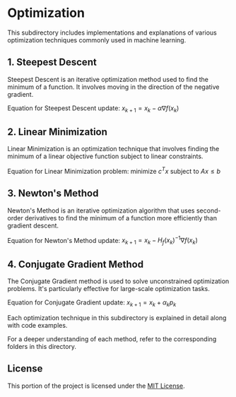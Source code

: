 # Optimization

This subdirectory includes implementations and explanations of various optimization techniques commonly used in machine learning.

## 1. Steepest Descent

Steepest Descent is an iterative optimization method used to find the minimum of a function. It involves moving in the direction of the negative gradient.

Equation for Steepest Descent update: $x_{k+1} = x_k - \alpha \nabla f(x_k)$

## 2. Linear Minimization

Linear Minimization is an optimization technique that involves finding the minimum of a linear objective function subject to linear constraints.

Equation for Linear Minimization problem: $\text{minimize } c^T x \text{ subject to } Ax \leq b$

## 3. Newton's Method

Newton's Method is an iterative optimization algorithm that uses second-order derivatives to find the minimum of a function more efficiently than gradient descent.

Equation for Newton's Method update: $x_{k+1} = x_k - H_f(x_k)^{-1} \nabla f(x_k)$

## 4. Conjugate Gradient Method

The Conjugate Gradient method is used to solve unconstrained optimization problems. It's particularly effective for large-scale optimization tasks.

Equation for Conjugate Gradient update: $x_{k+1} = x_k + \alpha_k p_k$

Each optimization technique in this subdirectory is explained in detail along with code examples.

For a deeper understanding of each method, refer to the corresponding folders in this directory.

## License

This portion of the project is licensed under the [MIT License](../LICENSE).
